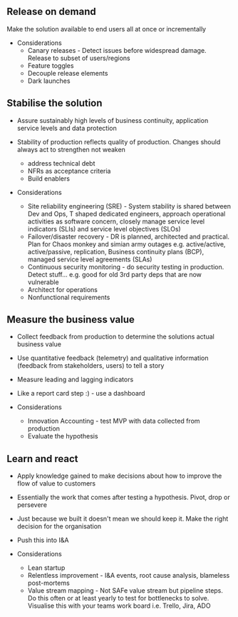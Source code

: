 ## Release on demand
Make the solution available to end users all at once or incrementally

* Considerations
  * Canary releases - Detect issues before widespread damage. Release to subset of users/regions
  * Feature toggles
  * Decouple release elements
  * Dark launches

## Stabilise the solution
* Assure sustainably high levels of business continuity, application service levels and data protection
* Stability of production reflects quality of production. Changes should always act to strengthen not weaken
  * address technical debt
  * NFRs as acceptance criteria
  * Build enablers

* Considerations
  * Site reliability engineering (SRE) - System stability is shared between Dev and Ops, T shaped dedicated engineers, 
  approach operational activities as software concern, closely manage service level indicators (SLIs) and service level 
  objectives (SLOs)
  * Failover/disaster recovery - DR is planned, architected and practical. Plan for Chaos monkey and simian army outages
  e.g. active/active, active/passive, replication, Business continuity plans (BCP), managed service level agreements (SLAs)
  * Continuous security monitoring - do security testing in production. Detect stuff... e.g. good for old 3rd party deps that 
  are now vulnerable
  * Architect for operations
  * Nonfunctional requirements

## Measure the business value
* Collect feedback from production to determine the solutions actual business value
* Use quantitative feedback (telemetry) and qualitative information (feedback from stakeholders, users) to tell a story
* Measure leading and lagging indicators
* Like a report card step :) - use a dashboard

* Considerations
  * Innovation Accounting - test MVP with data collected from production
  * Evaluate the hypothesis

## Learn and react
* Apply knowledge gained to make decisions about how to improve the flow of value to customers
* Essentially the work that comes after testing a hypothesis. Pivot, drop or persevere
* Just because we built it doesn't mean we should keep it. Make the right decision for the organisation
* Push this into I&A

* Considerations
  * Lean startup
  * Relentless improvement - I&A events, root cause analysis, blameless post-mortems 
  * Value stream mapping - Not SAFe value stream but pipeline steps. Do this often or at least yearly to test for 
  bottlenecks to solve. Visualise this with your teams work board i.e. Trello, Jira, ADO 